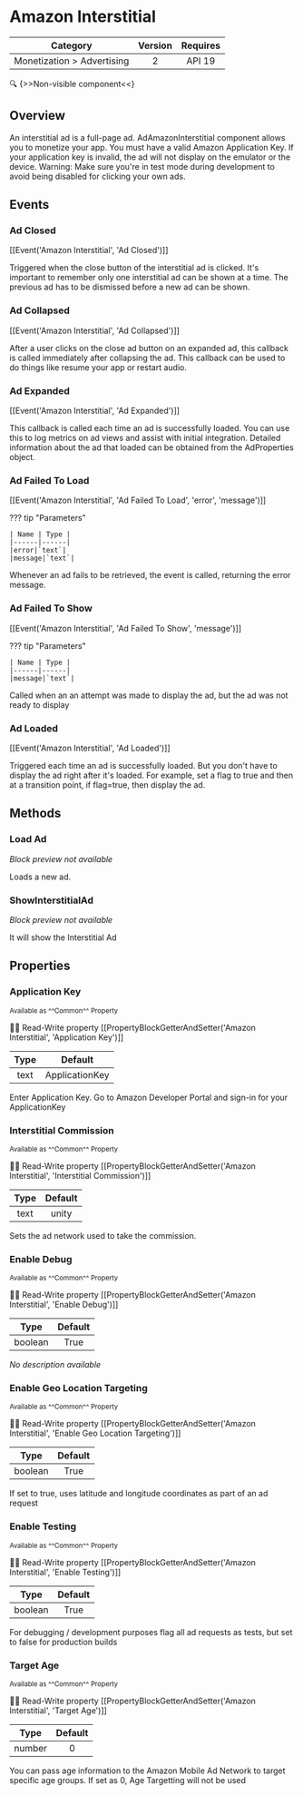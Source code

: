 # Amazon Interstitial

| Category | Version | Requires |
|:--------:|:-------:|:--------:|
|Monetization > Advertising|2|API 19 | Android 4.4 - 4.4.4 KitKat|

:mag: {>>Non-visible component<<}

## Overview

An interstitial ad is a full-page ad. AdAmazonInterstitial component allows you to monetize your app. You must have a valid Amazon Application Key. If your application key is invalid, the ad will not display on the emulator or the device. Warning: Make sure you're in test mode during development to avoid being disabled for clicking your own ads. 

## Events

### Ad Closed

[[Event('Amazon Interstitial', 'Ad Closed')]]

Triggered when the close button of the interstitial ad is clicked. It's important to remember only one interstitial ad can be shown at a time. The previous ad has to be dismissed before a new ad can be shown.

### Ad Collapsed

[[Event('Amazon Interstitial', 'Ad Collapsed')]]

After a user clicks on the close ad button on an expanded ad, this callback is called immediately after collapsing the ad. This callback can be used to do things like resume your app or restart audio.

### Ad Expanded

[[Event('Amazon Interstitial', 'Ad Expanded')]]

This callback is called each time an ad is successfully loaded. You can use this to log metrics on ad views and assist with initial integration. Detailed information about the ad that loaded can be obtained from the AdProperties object.

### Ad Failed To Load

[[Event('Amazon Interstitial', 'Ad Failed To Load', 'error', 'message')]]

??? tip "Parameters"

    | Name | Type |
    |------|------|
    |error|`text`|
    |message|`text`|


Whenever an ad fails to be retrieved, the event is called, returning the error message.

### Ad Failed To Show

[[Event('Amazon Interstitial', 'Ad Failed To Show', 'message')]]

??? tip "Parameters"

    | Name | Type |
    |------|------|
    |message|`text`|


Called when an an attempt was made to display the ad, but the ad was not ready to display

### Ad Loaded

[[Event('Amazon Interstitial', 'Ad Loaded')]]

Triggered each time an ad is successfully loaded. But you don't have to display the ad right after it's loaded. For example, set a flag to true and then at a transition point, if flag=true, then display the ad.

## Methods

### Load Ad

_Block preview not available_

Loads a new ad.

### ShowInterstitialAd

_Block preview not available_

It will show the Interstitial Ad

## Properties

### Application Key

<small>Available as ^^Common^^ Property</small>

:eyes::pencil: Read-Write property
[[PropertyBlockGetterAndSetter('Amazon Interstitial', 'Application Key')]]

| Type | Default |
|:----:|:-------:|
|text|ApplicationKey|

Enter Application Key. Go to Amazon Developer Portal and sign-in for your ApplicationKey

### Interstitial Commission

<small>Available as ^^Common^^ Property</small>

:eyes::pencil: Read-Write property
[[PropertyBlockGetterAndSetter('Amazon Interstitial', 'Interstitial Commission')]]

| Type | Default |
|:----:|:-------:|
|text|unity|

Sets the ad network used to take the commission.

### Enable Debug

<small>Available as ^^Common^^ Property</small>

:eyes::pencil: Read-Write property
[[PropertyBlockGetterAndSetter('Amazon Interstitial', 'Enable Debug')]]

| Type | Default |
|:----:|:-------:|
|boolean|True|

_No description available_

### Enable Geo Location Targeting

<small>Available as ^^Common^^ Property</small>

:eyes::pencil: Read-Write property
[[PropertyBlockGetterAndSetter('Amazon Interstitial', 'Enable Geo Location Targeting')]]

| Type | Default |
|:----:|:-------:|
|boolean|True|

If set to true, uses latitude and longitude coordinates as part of an ad request

### Enable Testing

<small>Available as ^^Common^^ Property</small>

:eyes::pencil: Read-Write property
[[PropertyBlockGetterAndSetter('Amazon Interstitial', 'Enable Testing')]]

| Type | Default |
|:----:|:-------:|
|boolean|True|

For debugging / development purposes flag all ad requests as tests, but set to false for production builds

### Target Age

<small>Available as ^^Common^^ Property</small>

:eyes::pencil: Read-Write property
[[PropertyBlockGetterAndSetter('Amazon Interstitial', 'Target Age')]]

| Type | Default |
|:----:|:-------:|
|number|0|

You can pass age information to the Amazon Mobile Ad Network to target specific age groups. If set as 0, Age Targetting will not be used